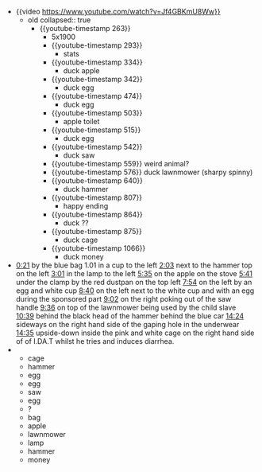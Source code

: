 - {{video https://www.youtube.com/watch?v=Jf4GBKmU8Ww}}
	- old
	  collapsed:: true
		- {{youtube-timestamp 263}}
			- 5x1900
			- {{youtube-timestamp 293}}
				- stats
			- {{youtube-timestamp 334}}
				- duck apple
			- {{youtube-timestamp 342}}
				- duck egg
			- {{youtube-timestamp 474}}
				- duck egg
			- {{youtube-timestamp 503}}
				- apple toilet
			- {{youtube-timestamp 515}}
				- duck egg
			- {{youtube-timestamp 542}}
				- duck saw
			- {{youtube-timestamp 559}} weird animal?
			- {{youtube-timestamp 576}} duck lawnmower (sharpy spinny)
			- {{youtube-timestamp 640}}
				- duck hammer
			- {{youtube-timestamp 807}}
				- happy ending
			- {{youtube-timestamp 864}}
				- duck ??
			- {{youtube-timestamp 875}}
				- duck cage
			- {{youtube-timestamp 1066}}
				- duck money
- [0:21](https://www.youtube.com/watch?v=Jf4GBKmU8Ww&t=21s) by the blue bag
  1.01 in a cup to the left
  [2:03](https://www.youtube.com/watch?v=Jf4GBKmU8Ww&t=123s) next to the hammer top on the left
  [3:01](https://www.youtube.com/watch?v=Jf4GBKmU8Ww&t=181s)  in the lamp to the left
  [5:35](https://www.youtube.com/watch?v=Jf4GBKmU8Ww&t=335s) on the apple on the stove
  [5:41](https://www.youtube.com/watch?v=Jf4GBKmU8Ww&t=341s) under the clamp by the red dustpan on the top left
  [7:54](https://www.youtube.com/watch?v=Jf4GBKmU8Ww&t=474s) on the left by an egg and white cup
  [8:40](https://www.youtube.com/watch?v=Jf4GBKmU8Ww&t=520s) on the left next to the white cup and with an egg during the sponsored part
  [9:02](https://www.youtube.com/watch?v=Jf4GBKmU8Ww&t=542s) on the right poking out of the saw handle
  [9:36](https://www.youtube.com/watch?v=Jf4GBKmU8Ww&t=576s)  on top of the lawnmower being used by the child slave
  [10:39](https://www.youtube.com/watch?v=Jf4GBKmU8Ww&t=639s) behind the black head of the hammer behind the blue car
  [14:24](https://www.youtube.com/watch?v=Jf4GBKmU8Ww&t=864s) sideways on the right hand side of the gaping hole in the underwear
  [14:35](https://www.youtube.com/watch?v=Jf4GBKmU8Ww&t=875s)  upside-down inside the pink and white cage on the right hand side  of of I.DA.T whilst he tries and induces diarrhea.
-
	- cage
	- hammer
	- egg
	- egg
	- saw
	- egg
	- ?
	- bag
	- apple
	- lawnmower
	- lamp
	- hammer
	- money